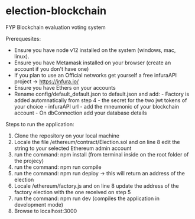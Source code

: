 # election-blockchain
FYP Blockchain evaluation voting system

Prerequesites:

- Ensure you have node v12 installed on the system (windows, mac, linux).
- Ensure you have Metamask installed on your browser (create an account if you don't have one)
- If you plan to use an Official networks get yourself a free infuraAPI project -> https://infura.io/
- Ensure you have Ethers on your accounts
- Rename config/default_default.json to default.json and add:
      - Factory is added automnatically from step 4
      - the secret for the two jwt tokens of your choice
      - infuraAPI url
      - add the mneumonic of your blockchain account
      - On dbConnection add your database details

Steps to run the application:

1. Clone the repository on your local machine
2. Locale the file /ethereum/contract/Election.sol and on line 8 edit the string to your selected Ethereum admin account
3. run the command: npm install (from terminal inside on the root folder of the projecy)
4. run the command: npm run compile
5. run the command: npm run deploy -> this will return an address of the election
6. Locale /ethereum/factory.js and on line 8 update the address of the factory election with the one received on step 5
7. run the command: npm run dev (compiles the application in development mode)
8. Browse to localhost:3000

